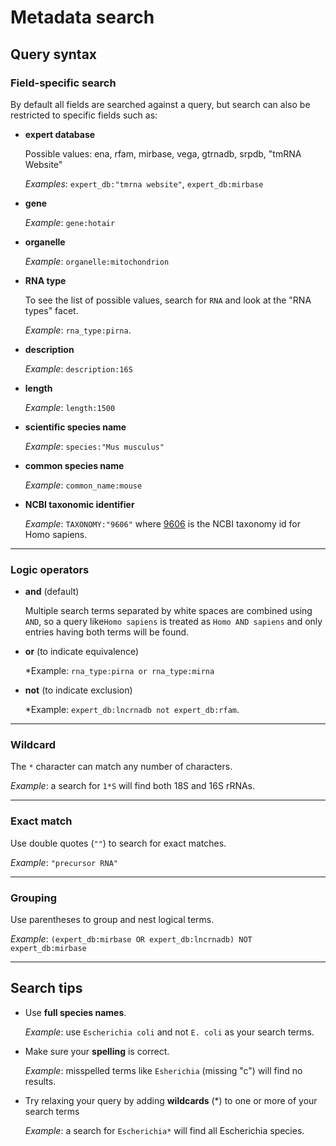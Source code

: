 
<h1><i class="fa fa-info-circle"></i> Metadata search</h1>

## Query syntax

### Field-specific search

By default all fields are searched against a query, but search can also be restricted to specific fields such as:

* **expert database**

	Possible values: ena, rfam, mirbase, vega, gtrnadb, srpdb, "tmRNA Website"

	*Examples*: `expert_db:"tmrna website"`, `expert_db:mirbase`

* **gene**

	*Example*: `gene:hotair`

* **organelle**

	*Example*: `organelle:mitochondrion`

* **RNA type**

	To see the list of possible values, search for `RNA` and look at the "RNA types" facet.

	*Example*: `rna_type:pirna`.

* **description**

	*Example*: `description:16S`

* **length**

	*Example*: `length:1500`

* **scientific species name**

	*Example*: `species:"Mus musculus"`

* **common species name**

	*Example*: `common_name:mouse`

* **NCBI taxonomic identifier**

	*Example*: `TAXONOMY:"9606"` where [9606](http://www.ncbi.nlm.nih.gov/Taxonomy/Browser/wwwtax.cgi?id=9606) is the NCBI taxonomy id for Homo sapiens.

---

### Logic operators

* **and** (default)

	Multiple search terms separated by white spaces are combined using `AND`,
	so a query like`Homo sapiens` is treated as `Homo AND sapiens` and only entries having both terms will be found.

* **or** (to indicate equivalence)

	*Example: `rna_type:pirna or rna_type:mirna`

* **not** (to indicate exclusion)

	*Example: `expert_db:lncrnadb not expert_db:rfam`.

---

### Wildcard

The `*` character can match any number of characters.

*Example*: a search for `1*S` will find both 18S and 16S rRNAs.

---

### Exact match

Use double quotes (`""`) to search for exact matches.

*Example*: `"precursor RNA"`

---

### Grouping

Use parentheses to group and nest logical terms.

*Example*: `(expert_db:mirbase OR expert_db:lncrnadb) NOT expert_db:mirbase`

---

## Search tips

* Use **full species names**.

    *Example*: use `Escherichia coli` and not `E. coli` as your search terms.

* Make sure your **spelling** is correct.

    *Example*: misspelled terms like `Esherichia` (missing "c") will find no results.

* Try relaxing your query by adding **wildcards** (*) to one or more of your search terms

	*Example*: a search for `Escherichia*` will find all Escherichia species.
